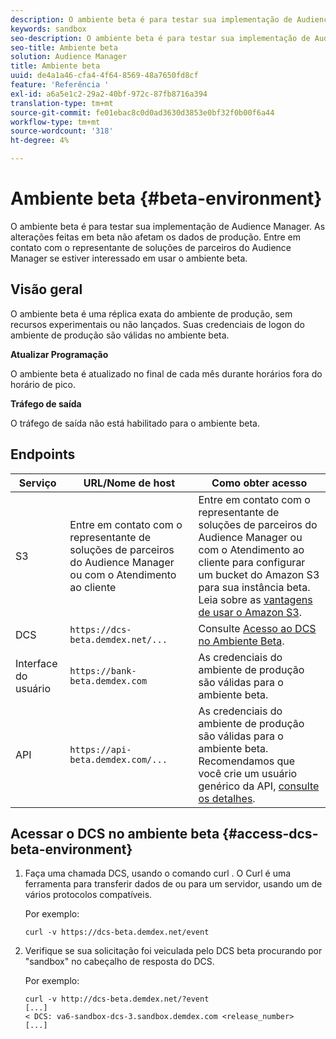 ```yaml
---
description: O ambiente beta é para testar sua implementação de Audience Manager. As alterações feitas em beta não afetam os dados de produção. Entre em contato com o representante de soluções de parceiros do Audience Manager se estiver interessado em usar o ambiente beta.
keywords: sandbox
seo-description: O ambiente beta é para testar sua implementação de Audience Manager. As alterações feitas em beta não afetam os dados de produção. Entre em contato com o representante de soluções de parceiros do Audience Manager se estiver interessado em usar o ambiente beta.
seo-title: Ambiente beta
solution: Audience Manager
title: Ambiente beta
uuid: de4a1a46-cfa4-4f64-8569-48a7650fd8cf
feature: 'Referência '
exl-id: a6a5e1c2-29a2-40bf-972c-87fb8716a394
translation-type: tm+mt
source-git-commit: fe01ebac8c0d0ad3630d3853e0bf32f0b00f6a44
workflow-type: tm+mt
source-wordcount: '318'
ht-degree: 4%

---
```


# Ambiente beta {#beta-environment}

O ambiente beta é para testar sua implementação de Audience Manager. As alterações feitas em beta não afetam os dados de produção. Entre em contato com o representante de soluções de parceiros do Audience Manager se estiver interessado em usar o ambiente beta.

## Visão geral

O ambiente beta é uma réplica exata do ambiente de produção, sem recursos experimentais ou não lançados. Suas credenciais de logon do ambiente de produção são válidas no ambiente beta.

**Atualizar Programação**

O ambiente beta é atualizado no final de cada mês durante horários fora do horário de pico.

**Tráfego de saída**

O tráfego de saída não está habilitado para o ambiente beta.

<!-- 

Added re: AAM-30826.

 -->

## Endpoints



| Serviço | URL/Nome de host | Como obter acesso |
|--- |--- | --- |
| S3 | Entre em contato com o representante de soluções de parceiros do Audience Manager ou com o Atendimento ao cliente | Entre em contato com o representante de soluções de parceiros do Audience Manager ou com o Atendimento ao cliente para configurar um bucket do Amazon S3 para sua instância beta. Leia sobre as [vantagens de usar o Amazon S3](../reference/amazon-s3.md). |
| DCS | `https://dcs-beta.demdex.net/...` | Consulte [Acesso ao DCS no Ambiente Beta](../reference/beta-environment.md#access-dcs-beta-environment). |
| Interface do usuário | `https://bank-beta.demdex.com` | As credenciais do ambiente de produção são válidas para o ambiente beta. |
| API | `https://api-beta.demdex.com/...` | As credenciais do ambiente de produção são válidas para o ambiente beta. Recomendamos que você crie um usuário genérico da API, [consulte os detalhes](../api/rest-api-main/aam-api-getting-started.md#requirements). |

## Acessar o DCS no ambiente beta {#access-dcs-beta-environment}

1. Faça uma chamada DCS, usando o comando curl [](https://curl.haxx.se/docs/manpage.html). O Curl é uma ferramenta para transferir dados de ou para um servidor, usando um de vários protocolos compatíveis.

   Por exemplo:

   `curl -v https://dcs-beta.demdex.net/event`

1. Verifique se sua solicitação foi veiculada pelo DCS beta procurando por &quot;sandbox&quot; no cabeçalho de resposta do DCS.

   Por exemplo:

   ```
   curl -v http://dcs-beta.demdex.net/?event
   [...]
   < DCS: va6-sandbox-dcs-3.sandbox.demdex.com <release_number>
   [...]
   ```

<!--

1. Determine the load balancer's endpoint IP addresses.

   Run the `dig`  [command](https://en.wikipedia.org/wiki/Dig_(command)) to determine the IP address of the nearest load balancer. The `dig` command queries the Domain Name System and returns the name and IP addresses of the [!DNL Audience Manager] [!UICONTROL Data Collection Servers (DCS)].

   ```
   dig dcs-beta.demdex.net
   ...
   dcs-sandbox-1754093861.us-east-1.elb.amazonaws.com. 60 IN A 52.87.15.51
   dcs-sandbox-1754093861.us-east-1.elb.amazonaws.com. 60 IN A 50.16.150.8
   dcs-sandbox-1754093861.us-east-1.elb.amazonaws.com. 60 IN A 52.2.228.100
   ```

2. Using one of the addresses in the above table, add a static DNS entry in the [!DNL /etc/hosts] file.

   On Windows, modify [!DNL c:\WINDOWS\system32\drivers\etc\hosts].

   For example:

   [!DNL 52.87.15.51 *`samplepartner`*.demdex.net]

   >[!NOTE]
   >
   >The addresses change occasionally, so you must keep your [!DNL /etc/hosts] file up to date.

   Additionally, if you need to set up ID synchronization, you must add a similar entry for [!DNL dpm.demdex.net.]

   [!DNL 52.87.15.51 dpm.demdex.net]. 

3. Make a DCS call, using the `curl` [command](https://curl.haxx.se/docs/manpage.html). Curl is a tool to transfer data from or to a server, using one of many supported protocols.

   For example:

   [!DNL https://<domain>/event?product=camera] 

4. Verify that your request was served by the beta DCS by looking for "sandbox" in the DCS response header.

   For example:

   ```
   curl -v https://dcs-beta.demdex.net/?event
   [...]
   < DCS: va6-sandbox-dcs-3.sandbox.demdex.com <release_number>
   [...]
   ```

   -->
